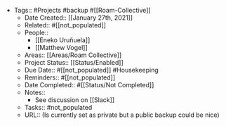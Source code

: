 - Tags:: #Projects #backup #[[Roam-Collective]]
    - Date Created:: [[January 27th, 2021]]
    - Related:: #[[not_populated]]
    - People:: 
        - [[Eneko Uruñuela]]
        - [[Matthew Vogel]]
    - Areas:: [[Areas/Roam Collective]]
    - Project Status:: [[Status/Enabled]]
    - Due Date:: #[[not_populated]] #Housekeeping
    - Reminders:: #[[not_populated]] 
    - Date Completed:: #[[Status/Not Completed]]
    - Notes::
        - See discussion on [[Slack]]
    - Tasks:: #not_populated
    - URL:: (Is currently set as private but a public backup could be nice)
